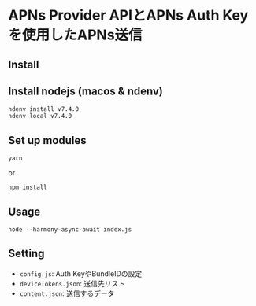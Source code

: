 # APNs Provider APIとAPNs Auth Keyを使用したAPNs送信

## Install

## Install nodejs (macos & ndenv)
    ndenv install v7.4.0
    ndenv local v7.4.0


## Set up modules

    yarn
or

    npm install


## Usage

    node --harmony-async-await index.js


## Setting

* `config.js`: Auth KeyやBundleIDの設定
* `deviceTokens.json`: 送信先リスト
* `content.json`: 送信するデータ
